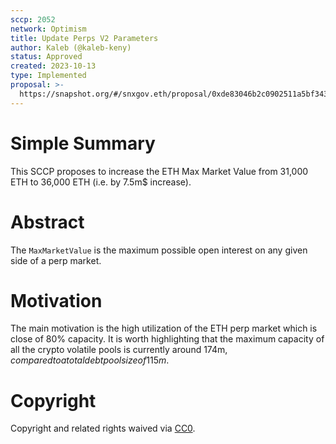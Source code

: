 ```yaml
---
sccp: 2052
network: Optimism
title: Update Perps V2 Parameters
author: Kaleb (@kaleb-keny)
status: Approved
created: 2023-10-13
type: Implemented
proposal: >-
  https://snapshot.org/#/snxgov.eth/proposal/0xde83046b2c0902511a5bf343cfd47b927c6706f1140e356a66a89427416b43fe
---
```


# Simple Summary

This SCCP proposes to increase the ETH Max Market Value from 31,000 ETH to 36,000 ETH (i.e. by 7.5m$ increase).

# Abstract

The `MaxMarketValue` is the maximum possible open interest on any given side of a perp market.

# Motivation

The main motivation is the high utilization of the ETH perp market which is close of 80% capacity. 
It is worth highlighting that the maximum capacity of all the crypto volatile pools is currently around 174m$, compared to a total debt pool size of 115m$.

# Copyright

Copyright and related rights waived via [CC0](https://creativecommons.org/publicdomain/zero/1.0/).



